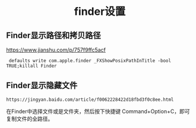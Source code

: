 <h1 align="center">finder设置</h1>




## Finder显示路径和拷贝路径

https://www.jianshu.com/p/757f9ffc5acf

```shell
 defaults write com.apple.finder _FXShowPosixPathInTitle -bool TRUE;killall Finder
```



## Finder显示隐藏文件

```shell
https://jingyan.baidu.com/article/f0062228422d18fbd3f0c8ee.html

```



在Finder中选择文件或是文件夹，然后按下快捷键 Command+Option+C，即可复制文件的全路径。